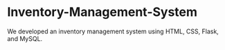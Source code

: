 # Inventory-Management-System
We developed an inventory management system using HTML, CSS, Flask, and MySQL.
